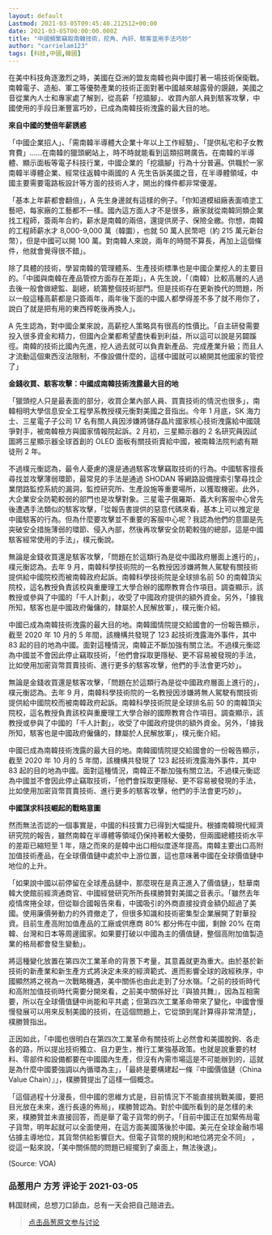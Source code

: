 ```yaml
---
layout: default
Lastmod: 2021-03-05T09:45:40.212512+00:00
date: 2021-03-05T00:00:00.000Z
title: "中國頻繁竊取南韓技術，挖角、內奸、駭客並用手法巧妙"
author: "carrielam123"
tags: [科技,中國,韓國]
---
```


在美中科技角逐激烈之時，美國在亞洲的盟友南韓也與中國打著一場技術保衛戰。南韓電子、造船、軍工等優勢產業的技術正面對著中國越來越露骨的覬覦，美國之音從業內人士和專家處了解到，從高薪「挖牆腳」、收買內部人員到駭客攻擊，中國使用的手段日漸豐富巧妙，已成為南韓技術洩露的最大目的地。  
  
  
**來自中國的雙倍年薪誘惑**  
  
「中國企業招人」、「需南韓半導體大企業十年以上工作經驗」、「提供私宅和子女教育費」……在南韓的獵頭網站上，時不時就能看到這類招聘廣告。在南韓的半導體、顯示面板等電子科技行業，中國企業的「挖牆腳」行為十分普遍。供職於一家南韓半導體企業、經常往返韓中兩國的 A 先生告訴美國之音，在半導體領域，中國主要需要電路板設計等方面的技術人才，開出的條件都非常優渥。  
  
「基本上年薪都會翻倍」，A 先生身邊就有這樣的例子。「你知道模組廠表面噴塗工藝吧，每家廠的工藝都不一樣。國內這方面人才不是很多，廠家就從南韓同類企業找工程師，簽兩年合約，薪水是南韓的兩倍，還提供房子、保險全繳。你想，南韓的工程師薪水才 8,000-9,000 萬（韓圜），也就 50 萬人民幣吧（約 215 萬元新台幣），但是中國可以開 100 萬。對南韓人來說，兩年的時間不算長，再加上這個條件，他就會覺得很不錯」。  
  
  
除了具體的技術，學習南韓的管理體系、生產技術標準也是中國企業挖人的主要目的。「中國與南韓在產品管控方面存在差距」，A 先生說，「（南韓）比較高層的人過去後一般會做總監、副總，統籌整個技術部門。但是技術存在更新換代的問題，所以一般這種高薪都是只簽兩年，兩年後下面的中國人都學得差不多了就不用你了，說白了就是把有用的東西榨乾後再換人」。  
  
A 先生認為，對中國企業來說，高薪挖人策略具有很高的性價比。「自主研發需要投入很多資金和精力，但國內企業都希望盡快看到利益，所以這可以說是另闢蹊徑。南韓的技術比國內先進，挖人過去就可以負責新產品、完成產業升級；而且人才流動這個東西沒法限制，不像設備什麼的，這樣中國就可以繞開其他國家的管控了」  
  
**金錢收買、駭客攻擊：中國成南韓技術洩露最大目的地**  
  
「獵頭挖人只是最表面的部分，收買企業內部人員、買賣技術的情況也很多」，南韓相明大學信息安全工程學系教授樸元衡對美國之音指出。今年 1 月底，SK 海力士、三星電子子公司 17 名有關人員因涉嫌將儲存晶片國家核心技術洩露給中國競爭對手，被南韓檢方與國家情報院起訴。2 月初，三星顯示器的 2 名研究員因試圖將三星顯示器全球首創的 OLED 面板有關技術賣給中國，被南韓法院判處有期徒刑 2 年。  
  
不過樸元衡認為，最令人憂慮的還是通過駭客攻擊竊取技術的行為。中國駭客擅長尋找並攻擊薄弱環節，最常見的手法是通過 SHODAN 等網路設備搜索引擎尋找企業閉路監控系統的漏洞，監控研究所、生產設施等重要場所，以獲取機密。此外，大企業安全防範較弱的部門也是攻擊對象。三星電子俄羅斯、義大利客服中心曾先後遭遇手法類似的駭客攻擊，「從報告書提供的惡意代碼來看，基本上可以推定是中國駭客的行為。但為什麼要攻擊並不重要的客服中心呢？我認為他們的意圖是先突破安全措施薄弱的環節、侵入內部，然後再攻擊安全防範較強的總部，這是中國駭客經常使用的手法」，樸元衡說。  
  
無論是金錢收買還是駭客攻擊，「問題在於這類行為是從中國政府層面上進行的」，樸元衡認為。去年 9 月，南韓科學技術院的一名教授因涉嫌將無人駕駛有關技術提供給中國院校而被南韓政府起訴。南韓科學技術院是全球排名前 50 的南韓頂尖院校，這名教授負責該校與重慶理工大學合辦的國際教育合作項目。調查顯示，該教授或參與了中國的「千人計劃」，收受了中國政府提供的額外資金。另外，「據我所知，駭客也是中國政府僱傭的，隸屬於人民解放軍」，樸元衡介紹。  
  
中國已成為南韓技術洩露的最大目的地。南韓國情院提交給國會的一份報告顯示，截至 2020 年 10 月的 5 年間，該機構共發現了 123 起技術洩露海外事件，其中 83 起的目的地為中國。面對這種情況，南韓正不斷加強有關立法。不過樸元衡認為中國並不會因此停止竊取技術，「他們會採取更隱秘、更不容易被發現的手法，比如使用加密貨幣買賣技術、進行更多的駭客攻擊，他們的手法會更巧妙」。  
  
  
無論是金錢收買還是駭客攻擊，「問題在於這類行為是從中國政府層面上進行的」，樸元衡認為。去年 9 月，南韓科學技術院的一名教授因涉嫌將無人駕駛有關技術提供給中國院校而被南韓政府起訴。南韓科學技術院是全球排名前 50 的南韓頂尖院校，這名教授負責該校與重慶理工大學合辦的國際教育合作項目。調查顯示，該教授或參與了中國的「千人計劃」，收受了中國政府提供的額外資金。另外，「據我所知，駭客也是中國政府僱傭的，隸屬於人民解放軍」，樸元衡介紹。  
  
中國已成為南韓技術洩露的最大目的地。南韓國情院提交給國會的一份報告顯示，截至 2020 年 10 月的 5 年間，該機構共發現了 123 起技術洩露海外事件，其中 83 起的目的地為中國。面對這種情況，南韓正不斷加強有關立法。不過樸元衡認為中國並不會因此停止竊取技術，「他們會採取更隱秘、更不容易被發現的手法，比如使用加密貨幣買賣技術、進行更多的駭客攻擊，他們的手法會更巧妙」。  
  
  
**中國謀求科技崛起的戰略意圖**  
  
然而無法否認的一個事實是，中國的科技實力已得到大幅提升。根據南韓現代經濟研究院的報告，雖然南韓在半導體等領域仍保持著較大優勢，但兩國總體技術水平的差距已縮短至 1 年，隨之而來的是韓中出口相似度逐年提高。南韓主要出口高附加值技術產品，在全球價值鏈中處於中上游位置，這也意味著中國在全球價值鏈中地位的上升。  
  
「如果說中國以前停留在全球產品鏈中，那麼現在是真正進入了價值鏈」，駐華南韓大使館前經濟通商官、中國經營研究所所長樸勝贊對美國之音表示。「雖然去年疫情席捲全球，但從聯合國報告來看，中國吸引的外商直接投資金額仍超過了美國。使用廉價勞動力的外資撤走了，但很多知識和技術密集型企業展開了對華投資。目前生產高附加值產品的工廠或供應商 80% 都分佈在中國，剩餘 20% 在南韓、台灣和日本等周邊國家。如果要打破以中國為主的價值鏈，整個高附加值製造業的格局都會發生變動」。  
  
將這種變化放置在第四次工業革命的背景下考量，其意義就更為重大。由於基於新技術的新產業和新生產方式將決定未來的經濟範式、進而影響全球的政經秩序，中國顯然將之視為一次戰略機遇，美中關係也由此走到了分水嶺。「之前的技術時代和高附加值技術時代需要分開來看，之前美中關係好比『與狼共舞』，因為互相需要，所以在全球價值鏈中尚能和平共處；但第四次工業革命帶來了變化，中國會慢慢發展可以用來反制美國的技術，在這個問題上，它從頭到尾計算得非常清楚」，樸勝贊指出。  
  
正因如此，「中國也很明白在第四次工業革命有關技術上必然會和美國脫鉤、各走各的路，所以提出技術獨立、自力更生，推行工業強基政策。也就是說重要的材料、零部件和設備都要在中國國內生產，但沒有內需市場這是不可能辦到的，這就是為什麼中國要強調以內循環為主」，「最終是要構建起一條『中國價值鏈（China Value Chain）』」，樸勝贊提出了這樣一個概念。  
  
「這個過程十分漫長，但中國的思維方式是，目前情況下不能直接挑戰美國，要把目光放在未來，進行長遠的佈局」，樸勝贊認為。對於中國所看到的是怎樣的未來，樸勝贊並未直接回答，而是舉了電子貨幣的例子。「目前中國正在加緊佈局電子貨幣，明年起就可以全面使用，在這方面美國落後於中國。美元在全球金融市場佔據主導地位，其貨幣供給影響巨大。但電子貨幣的規則和地位將完全不同」 ，從這一點來說，「美中關係間的問題已經擺到了桌面上，無法後退」。  
  
(Source: VOA)

            
### 品葱用户 **方芳** 评论于 2021-03-05
        
韩国财阀，总想刀口舔血，总有一天会把自己赔进去。
        






> [点击品葱原文参与讨论](https://pincong.rocks/article/30074)

